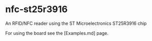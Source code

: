 # nfc-st25r3916

An RFID/NFC reader using the ST Microelectronics ST25R3916 chip

For using the board see the [Examples.md] page.

